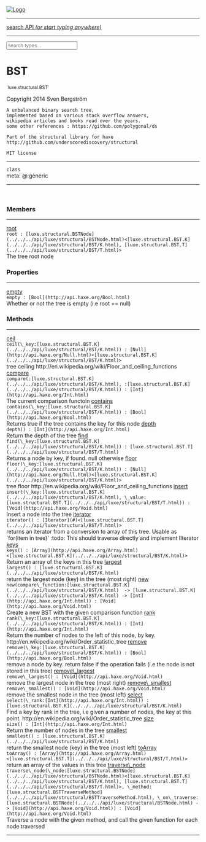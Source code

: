 
[![Logo](../../../images/logo.png)](../../../api/index.html)

<hr/>
<a href="#" id="search_bar" onclick="return;"><div> search API <em>(or start typing anywhere)</em> </div></a>
<hr/>

<script src="../../../js/omnibar.js"> </script>
<link rel="stylesheet" type="text/css" href="../../../css/omnibar.css" media="all">

<div id="omnibar"> <a href="#" onclick="return" id="omnibar_close"></a> <input id="omnibar_text" type="text" placeholder="search types..."></input></div>
<script  id="typelist" data-relpath="../../../" data-types="Luxe,luxe.AppConfig,luxe.Audio,luxe.BitmapFontInfo,luxe.BytesInfo,luxe.Camera,luxe.Circle,luxe.Color,luxe.ColorHSL,luxe.ColorHSV,luxe.Component,luxe.Core,luxe.Cursor,luxe.Debug,luxe.DebugError,luxe.Draw,luxe.EmitHandler,luxe.Emitter,luxe.Entity,luxe.Events,luxe.Game,luxe.GamepadEvent,luxe.GamepadEventType,luxe.HandlerList,luxe.ID,luxe.IO,luxe.Input,luxe.InputEvent,luxe.InputType,luxe.InteractState,luxe.ItemInfo,luxe.JSONInfo,luxe.Key,luxe.KeyEvent,luxe.Log,luxe.Matrix,luxe.Mesh,luxe.ModState,luxe.MouseButton,luxe.MouseEvent,luxe.NineSlice,luxe.Objects,luxe.Parcel,luxe.ParcelChange,luxe.ParcelEvent,luxe.ParcelList,luxe.ParcelProgress,luxe.ParcelState,luxe.Particle,luxe.ParticleEmitter,luxe.ParticleSystem,luxe.Physics,luxe.PhysicsEngine,luxe.ProjectionType,luxe.Quaternion,luxe.Rectangle,luxe.ResourceEvent,luxe.ResourceState,luxe.ResourceStats,luxe.ResourceType,luxe.Resources,luxe.Scan,luxe.Scene,luxe.Screen,luxe.ShaderInfo,luxe.SizeMode,luxe.Sound,luxe.SoundInfo,luxe.Sprite,luxe.State,luxe.States,luxe.Tag,luxe.Text,luxe.TextAlign,luxe.TextEvent,luxe.TextEventType,luxe.TextInfo,luxe.TextureInfo,luxe.Timer,luxe.TouchEvent,luxe.Transform,luxe.Vec,luxe.Vector,luxe.Visual,luxe.WindowEvent,luxe.WindowEventData,luxe.WindowEventType,luxe._Emitter.EmitNode,luxe._Events.EventConnection,luxe._Events.EventObject,luxe._Input.MouseButton_Impl_,luxe._Log.LogError,luxe._NineSlice.Slice,luxe._Parcel.ParcelEvent_Impl_,luxe._Parcel.ParcelState_Impl_,luxe._Particles.ParticleEmitterInitData,luxe._Resources.ResourceEvent_Impl_,luxe._Resources.ResourceState_Impl_,luxe._Resources.ResourceType_Impl_,luxe.collision.Collision,luxe.collision.ShapeDrawer,luxe.collision.ShapeDrawerLuxe,luxe.collision.data.RayCollision,luxe.collision.data.RayCollisionHelper,luxe.collision.data.RayIntersection,luxe.collision.data.ShapeCollision,luxe.collision.sat.Common,luxe.collision.sat.SAT2D,luxe.collision.shapes.Circle,luxe.collision.shapes.Polygon,luxe.collision.shapes.Ray,luxe.collision.shapes.Shape,luxe.components.Components,luxe.components.cameras.FlyCamera,luxe.components.render.MeshComponent,luxe.components.sprite.SpriteAnimation,luxe.components.sprite.SpriteAnimationData,luxe.components.sprite.SpriteAnimationEventData,luxe.components.sprite.SpriteAnimationFrame,luxe.components.sprite.SpriteAnimationFrameEvent,luxe.components.sprite.SpriteAnimationFrameSource,luxe.components.sprite.SpriteAnimationType,luxe.debug.BatcherDebugView,luxe.debug.DebugInspectorOptions,luxe.debug.DebugView,luxe.debug.Inspector,luxe.debug.ProfilerDebugView,luxe.debug.RenderStats,luxe.debug.SceneDebugView,luxe.debug.StatsDebugView,luxe.debug.TraceDebugView,luxe.debug._ProfilerDebugView.ProfilerBar,luxe.debug._ProfilerDebugView.ProfilerGraph,luxe.debug._ProfilerDebugView.ProfilerValue,luxe.importers.bitmapfont.BitmapFontData,luxe.importers.bitmapfont.BitmapFontParser,luxe.importers.bitmapfont.Character,luxe.importers.obj.Data,luxe.importers.obj.Normal,luxe.importers.obj.Reader,luxe.importers.obj.UV,luxe.importers.obj.Vector,luxe.importers.obj.Vertex,luxe.importers.texturepacker.TexturePackerData,luxe.importers.texturepacker.TexturePackerFrame,luxe.importers.texturepacker.TexturePackerJSON,luxe.importers.texturepacker.TexturePackerJSONType,luxe.importers.texturepacker.TexturePackerMeta,luxe.importers.texturepacker.TexturePackerRect,luxe.importers.texturepacker.TexturePackerSize,luxe.importers.texturepacker.TexturePackerSpriteAnimation,luxe.importers.tiled.TiledLayer,luxe.importers.tiled.TiledMap,luxe.importers.tiled.TiledMapData,luxe.importers.tiled.TiledMapOptions,luxe.importers.tiled.TiledObject,luxe.importers.tiled.TiledObjectGroup,luxe.importers.tiled.TiledObjectType,luxe.importers.tiled.TiledPolyObject,luxe.importers.tiled.TiledPropertyTile,luxe.importers.tiled.TiledTile,luxe.importers.tiled.TiledTileset,luxe.importers.tiled.TiledUtil,luxe.macros.BuildVersion,luxe.macros.ComponentRules,luxe.macros.EntityRules,luxe.options.BatcherOptions,luxe.options.BitmapFontOptions,luxe.options.BytesResourceOptions,luxe.options.CameraOptions,luxe.options.CircleGeometryOptions,luxe.options.ColorOptions,luxe.options.ComponentOptions,luxe.options.DrawArcOptions,luxe.options.DrawBoxOptions,luxe.options.DrawCircleOptions,luxe.options.DrawLineOptions,luxe.options.DrawNgonOptions,luxe.options.DrawPlaneOptions,luxe.options.DrawRectangleOptions,luxe.options.DrawRingOptions,luxe.options.DrawTextureOptions,luxe.options.EntityOptions,luxe.options.GeometryOptions,luxe.options.JSONResourceOptions,luxe.options.LineGeometryOptions,luxe.options.LoadFontOptions,luxe.options.LoadShaderOptions,luxe.options.LoadTextureOptions,luxe.options.LuxeCameraOptions,luxe.options.MeshOptions,luxe.options.NineSliceOptions,luxe.options.ParcelOptions,luxe.options.ParcelProgressOptions,luxe.options.ParticleEmitterOptions,luxe.options.ParticleOptions,luxe.options.PlaneGeometryOptions,luxe.options.QuadGeometryOptions,luxe.options.RectangleGeometryOptions,luxe.options.RenderProperties,luxe.options.RenderTextureOptions,luxe.options.ResourceOptions,luxe.options.ShaderOptions,luxe.options.SpriteOptions,luxe.options.StateOptions,luxe.options.StatesOptions,luxe.options.TextOptions,luxe.options.TextResourceOptions,luxe.options.TextureOptions,luxe.options.TileLayerOptions,luxe.options.TileOptions,luxe.options.TilemapOptions,luxe.options.TilemapVisualOptions,luxe.options.TilesetOptions,luxe.options.TransformProperties,luxe.options.VisualOptions,luxe.options._DrawOptions.DrawOptions,luxe.resource.BytesResource,luxe.resource.JSONResource,luxe.resource.Resource,luxe.resource.TextResource,luxe.structural.BST,luxe.structural.BSTNode,luxe.structural.BSTTraverseMethod,luxe.structural.Bag,luxe.structural.BalancedBST,luxe.structural.BalancedBSTNode,luxe.structural.BalancedBSTTraverseMethod,luxe.structural.Heap,luxe.structural.OrderedMap,luxe.structural.OrderedMapIterator,luxe.structural.Pool,luxe.structural.Stack,luxe.structural.StackNode,luxe.structural._Bag.BagNode,luxe.structural._BalancedBST.NodeColor,luxe.tilemaps.Isometric,luxe.tilemaps.IsometricVisual,luxe.tilemaps.Ortho,luxe.tilemaps.OrthoVisual,luxe.tilemaps.Tile,luxe.tilemaps.TileArray,luxe.tilemaps.TileLayer,luxe.tilemaps.TileOffset,luxe.tilemaps.Tilemap,luxe.tilemaps.TilemapOrientation,luxe.tilemaps.TilemapVisual,luxe.tilemaps.TilemapVisualLayerGeometry,luxe.tilemaps.Tileset,luxe.tween.Actuate,luxe.tween.BezierPath,luxe.tween.ComponentPath,luxe.tween.IComponentPath,luxe.tween.LinearPath,luxe.tween.MotionPath,luxe.tween.ObjectHash,luxe.tween.RotationPath,luxe.tween._Actuate.TweenTimer,luxe.tween.actuators.GenericActuator,luxe.tween.actuators.IGenericActuator,luxe.tween.actuators.MethodActuator,luxe.tween.actuators.MotionPathActuator,luxe.tween.actuators.PropertyDetails,luxe.tween.actuators.PropertyPathDetails,luxe.tween.actuators.SimpleActuator,luxe.tween.easing.Back,luxe.tween.easing.BackEaseIn,luxe.tween.easing.BackEaseInOut,luxe.tween.easing.BackEaseOut,luxe.tween.easing.Bounce,luxe.tween.easing.BounceEaseIn,luxe.tween.easing.BounceEaseInOut,luxe.tween.easing.BounceEaseOut,luxe.tween.easing.Cubic,luxe.tween.easing.CubicEaseIn,luxe.tween.easing.CubicEaseInOut,luxe.tween.easing.CubicEaseOut,luxe.tween.easing.Elastic,luxe.tween.easing.ElasticEaseIn,luxe.tween.easing.ElasticEaseInOut,luxe.tween.easing.ElasticEaseOut,luxe.tween.easing.Expo,luxe.tween.easing.ExpoEaseIn,luxe.tween.easing.ExpoEaseInOut,luxe.tween.easing.ExpoEaseOut,luxe.tween.easing.IEasing,luxe.tween.easing.Linear,luxe.tween.easing.LinearEaseNone,luxe.tween.easing.Quad,luxe.tween.easing.QuadEaseIn,luxe.tween.easing.QuadEaseInOut,luxe.tween.easing.QuadEaseOut,luxe.tween.easing.Quart,luxe.tween.easing.QuartEaseIn,luxe.tween.easing.QuartEaseInOut,luxe.tween.easing.QuartEaseOut,luxe.tween.easing.Quint,luxe.tween.easing.QuintEaseIn,luxe.tween.easing.QuintEaseInOut,luxe.tween.easing.QuintEaseOut,luxe.tween.easing.Sine,luxe.tween.easing.SineEaseIn,luxe.tween.easing.SineEaseInOut,luxe.tween.easing.SineEaseOut,luxe.utils.GeometryUtils,luxe.utils.Maths,luxe.utils.Random,luxe.utils.Utils,luxe.utils.unifill.CodePoint,luxe.utils.unifill.CodePointIter,luxe.utils.unifill.Exception,luxe.utils.unifill.InternalEncoding,luxe.utils.unifill.InternalEncodingBackwardIter,luxe.utils.unifill.InternalEncodingIter,luxe.utils.unifill.Unicode,luxe.utils.unifill.Unifill,luxe.utils.unifill.Utf,luxe.utils.unifill.Utf16,luxe.utils.unifill.Utf32,luxe.utils.unifill.Utf8,luxe.utils.unifill.UtfIter,luxe.utils.unifill.UtfTools,luxe.utils.unifill._CodePoint.CodePoint_Impl_,luxe.utils.unifill._InternalEncoding.UtfX,luxe.utils.unifill._Utf16.StringU16,luxe.utils.unifill._Utf16.StringU16Buffer,luxe.utils.unifill._Utf16.StringU16Buffer_Impl_,luxe.utils.unifill._Utf16.StringU16_Impl_,luxe.utils.unifill._Utf16.Utf16Impl,luxe.utils.unifill._Utf8.StringU8,luxe.utils.unifill._Utf8.StringU8_Impl_,luxe.utils.unifill._Utf8.Utf8Impl,phoenix.BatchGroup,phoenix.BatchState,phoenix.Batcher,phoenix.BatcherKey,phoenix.BitmapFont,phoenix.BlendEquation,phoenix.BlendMode,phoenix.Camera,phoenix.Circle,phoenix.ClampType,phoenix.Color,phoenix.ColorHSL,phoenix.ColorHSV,phoenix.ComponentOrder,phoenix.DualQuaternion,phoenix.FOVType,phoenix.FilterType,phoenix.Matrix,phoenix.MatrixTransform,phoenix.PrimitiveType,phoenix.ProjectionType,phoenix.Quaternion,phoenix.Ray,phoenix.Rectangle,phoenix.RenderPass,phoenix.RenderPath,phoenix.RenderState,phoenix.RenderTexture,phoenix.Renderer,phoenix.RendererStats,phoenix.Shader,phoenix.Spatial,phoenix.TextAlign,phoenix.Texture,phoenix.TextureDataType,phoenix.TextureFormat,phoenix.TextureID,phoenix.TextureSubmitTarget,phoenix.TextureType,phoenix.Transform,phoenix.Uniform,phoenix.UniformType,phoenix.Vec,phoenix.Vector,phoenix._Batcher.BlendEquation_Impl_,phoenix._Batcher.BlendMode_Impl_,phoenix._Batcher.PrimitiveType_Impl_,phoenix._BitmapFont.TextAlign_Impl_,phoenix._Renderer.DefaultShader,phoenix._Renderer.DefaultShaders,phoenix._Shader.Location,phoenix._Shader.UniformType_Impl_,phoenix._Texture.ClampSlot,phoenix._Texture.ClampSlot_Impl_,phoenix._Texture.ClampType_Impl_,phoenix._Texture.FilterSlot,phoenix._Texture.FilterSlot_Impl_,phoenix._Texture.FilterType_Impl_,phoenix._Texture.TextureSubmitTarget_Impl_,phoenix._Texture.TextureType_Impl_,phoenix._Vector.ComponentOrder_Impl_,phoenix._Vector.Vec_Impl_,phoenix.geometry.ArcGeometry,phoenix.geometry.CircleGeometry,phoenix.geometry.CompositeGeometry,phoenix.geometry.EvTextGeometry,phoenix.geometry.Geometry,phoenix.geometry.GeometryKey,phoenix.geometry.GeometryState,phoenix.geometry.LineGeometry,phoenix.geometry.PackedQuad,phoenix.geometry.PackedQuadOptions,phoenix.geometry.PlaneGeometry,phoenix.geometry.QuadGeometry,phoenix.geometry.QuadPackGeometry,phoenix.geometry.RectangleGeometry,phoenix.geometry.RingGeometry,phoenix.geometry.TextGeometry,phoenix.geometry.TextGeometryOptions,phoenix.geometry.TextureCoord,phoenix.geometry.TextureCoordSet,phoenix.geometry.Vertex,phoenix.geometry._TextGeometry.EvTextGeometry_Impl_,phoenix.utils.Rendering"></script>


<h1>BST</h1>
<small>`luxe.structural.BST`</small>

Copyright 2014 Sven Bergström

    A unbalanced binary search tree,
    implemented based on various stack overflow answers,
    wikipedia articles and books read over the years.
    some other references : https://github.com/polygonal/ds

    Part of the structural library for haxe
    http://github.com/underscorediscovery/structural

    MIT license

<hr/>

`class`<br/><span class="meta">
meta: @:generic</span>

<hr/>


&nbsp;
&nbsp;




<h3>Members</h3> <hr/><span class="member apipage">
                <a name="root"><a class="lift" href="#root">root</a></a><div class="clear"></div>
                <code class="signature apipage">root : [luxe.structural.BSTNode](../../../api/luxe/structural/BSTNode.html)&lt;[luxe.structural.BST.K](../../../api/luxe/structural/BST/K.html), [luxe.structural.BST.T](../../../api/luxe/structural/BST/T.html)&gt;</code><br/></span>
            <span class="small_desc_flat">The tree root node</span><br/>

<h3>Properties</h3> <hr/><span class="member apipage">
                <a name="empty"><a class="lift" href="#empty">empty</a></a><div class="clear"></div>
                <code class="signature apipage">empty : [Bool](http://api.haxe.org/Bool.html)</code><br/></span>
            <span class="small_desc_flat">Whether or not the tree is empty (i.e root == null)</span>

<h3>Methods</h3> <hr/><span class="method apipage">
            <a name="ceil"><a class="lift" href="#ceil">ceil</a></a><div class="clear"></div>
            <code class="signature apipage">ceil(\_key:[luxe.structural.BST.K](../../../api/luxe/structural/BST/K.html)<span></span>) : [Null](http://api.haxe.org/Null.html)&lt;[luxe.structural.BST.K](../../../api/luxe/structural/BST/K.html)&gt;</code><br/><span class="small_desc_flat">tree ceiling http://en.wikipedia.org/wiki/Floor_and_ceiling_functions</span>


</span>
<span class="method apipage">
            <a name="compare"><a class="lift" href="#compare">compare</a></a><div class="clear"></div>
            <code class="signature apipage">compare(:[luxe.structural.BST.K](../../../api/luxe/structural/BST/K.html)<span></span>, :[luxe.structural.BST.K](../../../api/luxe/structural/BST/K.html)<span></span>) : [Int](http://api.haxe.org/Int.html)</code><br/><span class="small_desc_flat">The current comparison functoin</span>


</span>
<span class="method apipage">
            <a name="contains"><a class="lift" href="#contains">contains</a></a><div class="clear"></div>
            <code class="signature apipage">contains(\_key:[luxe.structural.BST.K](../../../api/luxe/structural/BST/K.html)<span></span>) : [Bool](http://api.haxe.org/Bool.html)</code><br/><span class="small_desc_flat">Returns true if the tree contains the key for this node</span>


</span>
<span class="method apipage">
            <a name="depth"><a class="lift" href="#depth">depth</a></a><div class="clear"></div>
            <code class="signature apipage">depth() : [Int](http://api.haxe.org/Int.html)</code><br/><span class="small_desc_flat">Return the depth of the tree</span>


</span>
<span class="method apipage">
            <a name="find"><a class="lift" href="#find">find</a></a><div class="clear"></div>
            <code class="signature apipage">find(\_key:[luxe.structural.BST.K](../../../api/luxe/structural/BST/K.html)<span></span>) : [luxe.structural.BST.T](../../../api/luxe/structural/BST/T.html)</code><br/><span class="small_desc_flat">Returns a node by key, if found. null otherwise</span>


</span>
<span class="method apipage">
            <a name="floor"><a class="lift" href="#floor">floor</a></a><div class="clear"></div>
            <code class="signature apipage">floor(\_key:[luxe.structural.BST.K](../../../api/luxe/structural/BST/K.html)<span></span>) : [Null](http://api.haxe.org/Null.html)&lt;[luxe.structural.BST.K](../../../api/luxe/structural/BST/K.html)&gt;</code><br/><span class="small_desc_flat">tree floor http://en.wikipedia.org/wiki/Floor_and_ceiling_functions</span>


</span>
<span class="method apipage">
            <a name="insert"><a class="lift" href="#insert">insert</a></a><div class="clear"></div>
            <code class="signature apipage">insert(\_key:[luxe.structural.BST.K](../../../api/luxe/structural/BST/K.html)<span></span>, \_value:[luxe.structural.BST.T](../../../api/luxe/structural/BST/T.html)<span></span>) : [Void](http://api.haxe.org/Void.html)</code><br/><span class="small_desc_flat">Insert a node into the tree</span>


</span>
<span class="method apipage">
            <a name="iterator"><a class="lift" href="#iterator">iterator</a></a><div class="clear"></div>
            <code class="signature apipage">iterator() : [Iterator](#)&lt;[luxe.structural.BST.T](../../../api/luxe/structural/BST/T.html)&gt;</code><br/><span class="small_desc_flat">returns an iterator from a conversion to array of this tree. Usable as `for(item in tree)`
            :todo: This should traverse directly and implement IIterator</span>


</span>
<span class="method apipage">
            <a name="keys"><a class="lift" href="#keys">keys</a></a><div class="clear"></div>
            <code class="signature apipage">keys() : [Array](http://api.haxe.org/Array.html)&lt;[luxe.structural.BST.K](../../../api/luxe/structural/BST/K.html)&gt;</code><br/><span class="small_desc_flat">Return an array of the keys in this tree</span>


</span>
<span class="method apipage">
            <a name="largest"><a class="lift" href="#largest">largest</a></a><div class="clear"></div>
            <code class="signature apipage">largest() : [luxe.structural.BST.K](../../../api/luxe/structural/BST/K.html)</code><br/><span class="small_desc_flat">return the largest node (key) in the tree (most right)</span>


</span>
<span class="method apipage">
            <a name="new"><a class="lift" href="#new">new</a></a><div class="clear"></div>
            <code class="signature apipage">new(compare\_function:[luxe.structural.BST.K](../../../api/luxe/structural/BST/K.html)&nbsp; -&gt; [luxe.structural.BST.K](../../../api/luxe/structural/BST/K.html)&nbsp;-&gt; [Int](http://api.haxe.org/Int.html)<span></span>) : [Void](http://api.haxe.org/Void.html)</code><br/><span class="small_desc_flat">Create a new BST with the given comparison function</span>


</span>
<span class="method apipage">
            <a name="rank"><a class="lift" href="#rank">rank</a></a><div class="clear"></div>
            <code class="signature apipage">rank(\_key:[luxe.structural.BST.K](../../../api/luxe/structural/BST/K.html)<span></span>) : [Int](http://api.haxe.org/Int.html)</code><br/><span class="small_desc_flat">Return the number of nodes to the left of this node, by key.   
            http://en.wikipedia.org/wiki/Order_statistic_tree</span>


</span>
<span class="method apipage">
            <a name="remove"><a class="lift" href="#remove">remove</a></a><div class="clear"></div>
            <code class="signature apipage">remove(\_key:[luxe.structural.BST.K](../../../api/luxe/structural/BST/K.html)<span></span>) : [Bool](http://api.haxe.org/Bool.html)</code><br/><span class="small_desc_flat">remove a node by key. return false if the operation fails (i.e the node is not stored in this tree)</span>


</span>
<span class="method apipage">
            <a name="remove_largest"><a class="lift" href="#remove_largest">remove\_largest</a></a><div class="clear"></div>
            <code class="signature apipage">remove\_largest() : [Void](http://api.haxe.org/Void.html)</code><br/><span class="small_desc_flat">remove the largest node in the tree (most right)</span>


</span>
<span class="method apipage">
            <a name="remove_smallest"><a class="lift" href="#remove_smallest">remove\_smallest</a></a><div class="clear"></div>
            <code class="signature apipage">remove\_smallest() : [Void](http://api.haxe.org/Void.html)</code><br/><span class="small_desc_flat">remove the smallest node in the tree (most left)</span>


</span>
<span class="method apipage">
            <a name="select"><a class="lift" href="#select">select</a></a><div class="clear"></div>
            <code class="signature apipage">select(\_rank:[Int](http://api.haxe.org/Int.html)<span></span>) : [luxe.structural.BST.K](../../../api/luxe/structural/BST/K.html)</code><br/><span class="small_desc_flat">Find a key by rank in the tree, i.e given a number of nodes, the key at this point.   
            http://en.wikipedia.org/wiki/Order_statistic_tree</span>


</span>
<span class="method apipage">
            <a name="size"><a class="lift" href="#size">size</a></a><div class="clear"></div>
            <code class="signature apipage">size() : [Int](http://api.haxe.org/Int.html)</code><br/><span class="small_desc_flat">Return the number of nodes in the tree</span>


</span>
<span class="method apipage">
            <a name="smallest"><a class="lift" href="#smallest">smallest</a></a><div class="clear"></div>
            <code class="signature apipage">smallest() : [luxe.structural.BST.K](../../../api/luxe/structural/BST/K.html)</code><br/><span class="small_desc_flat">return the smallest node (key) in the tree (most left)</span>


</span>
<span class="method apipage">
            <a name="toArray"><a class="lift" href="#toArray">toArray</a></a><div class="clear"></div>
            <code class="signature apipage">toArray() : [Array](http://api.haxe.org/Array.html)&lt;[luxe.structural.BST.T](../../../api/luxe/structural/BST/T.html)&gt;</code><br/><span class="small_desc_flat">return an array of the values in this tree</span>


</span>
<span class="method apipage">
            <a name="traverse_node"><a class="lift" href="#traverse_node">traverse\_node</a></a><div class="clear"></div>
            <code class="signature apipage">traverse\_node(\_node:[luxe.structural.BSTNode](../../../api/luxe/structural/BSTNode.html)&lt;[luxe.structural.BST.K](../../../api/luxe/structural/BST/K.html), [luxe.structural.BST.T](../../../api/luxe/structural/BST/T.html)&gt;<span></span>, \_method:[luxe.structural.BSTTraverseMethod](../../../api/luxe/structural/BSTTraverseMethod.html)<span></span>, \_on\_traverse:[luxe.structural.BSTNode](../../../api/luxe/structural/BSTNode.html)&nbsp;-&gt; [Void](http://api.haxe.org/Void.html)<span></span>) : [Void](http://api.haxe.org/Void.html)</code><br/><span class="small_desc_flat">Traverse a node with the given method, and call the given function for each node traversed</span>


</span>



<hr/>

&nbsp;
&nbsp;
&nbsp;
&nbsp;